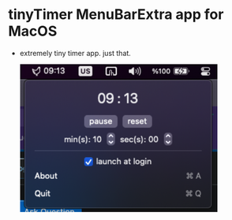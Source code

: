 # tinyTimer MenuBarExtra app for MacOS
- extremely tiny timer app. just that.

  <img src="https://github.com/sermetc/tinyTimer/blob/main/tinyTimer.png" width="400" height="300">
